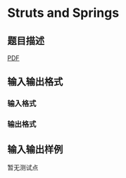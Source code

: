 # Struts and Springs

## 题目描述

[problemUrl]: https://uva.onlinejudge.org/index.php?option=com_onlinejudge&Itemid=8&category=245&page=show_problem&problem=3528

[PDF](https://uva.onlinejudge.org/external/10/p1087.pdf)

## 输入输出格式

### 输入格式

### 输出格式

## 输入输出样例

暂无测试点


